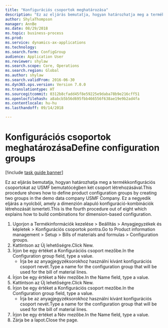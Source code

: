 ```yaml
--- 
title: "Konfigurációs csoportok meghatározása"
description: "Ez az eljárás bemutatja, hogyan határozhatja meg a termékkonfigurációs csoportokat az USMF bemutatócégben két csoport létrehozásával."
author: ShylaThompson
manager: AnnBe
ms.date: 08/29/2018
ms.topic: business-process
ms.prod: 
ms.service: dynamics-ax-applications
ms.technology: 
ms.search.form: ConfigGroup
audience: Application User
ms.reviewer: shylaw
ms.search.scope: Core, Operations
ms.search.region: Global
ms.author: shylaw
ms.search.validFrom: 2016-06-30
ms.dyn365.ops.version: Version 7.0.0
ms.translationtype: HT
ms.sourcegitcommit: 0312b8cfadd45f8e59225e9daba78b9e216cff51
ms.openlocfilehash: a8abcb5b56d695fbb466556f638ae19e9b2ad4fa
ms.contentlocale: hu-hu
ms.lasthandoff: 09/14/2018

---
```

# <a name="define-configuration-groups"></a><span data-ttu-id="a5513-103">Konfigurációs csoportok meghatározása</span><span class="sxs-lookup"><span data-stu-id="a5513-103">Define configuration groups</span></span>

[!include [task guide banner](../../includes/task-guide-banner.md)]

<span data-ttu-id="a5513-104">Ez az eljárás bemutatja, hogyan határozhatja meg a termékkonfigurációs csoportokat az USMF bemutatócégben két csoport létrehozásával.</span><span class="sxs-lookup"><span data-stu-id="a5513-104">This procedure shows how to define product configuration groups by creating two groups in the demo data company USMF Company.</span></span> <span data-ttu-id="a5513-105">Ez a negyedik eljárás a nyolcból, amely a dimenzión alapuló konfiguráció-kombinációk létrehozását ismerteti.</span><span class="sxs-lookup"><span data-stu-id="a5513-105">This is the fourth procedure out of eight which explains how to build combinations for dimension-based configuration.</span></span>

1. <span data-ttu-id="a5513-106">Ugorjon a Termékinformációk kezelése > Beállítás > Anyagjegyzékek és képletek > Konfigurációs csoportok pontra.</span><span class="sxs-lookup"><span data-stu-id="a5513-106">Go to Product information management > Setup > Bills of materials and formulas > Configuration groups.</span></span>
2. <span data-ttu-id="a5513-107">Kattintson az Új lehetőségre.</span><span class="sxs-lookup"><span data-stu-id="a5513-107">Click New.</span></span>
3. <span data-ttu-id="a5513-108">Írjon be egy értéket a Konfigurációs csoport mezőbe.</span><span class="sxs-lookup"><span data-stu-id="a5513-108">In the Configuration group field, type a value.</span></span>
    * <span data-ttu-id="a5513-109">Írja be az anyagjegyzéksorokhoz használni kívánt konfigurációs csoport nevét.</span><span class="sxs-lookup"><span data-stu-id="a5513-109">Type a name for the configuration group that will be used for the bill of material lines.</span></span>  
4. <span data-ttu-id="a5513-110">Írjon be egy értéket a Név mezőbe.</span><span class="sxs-lookup"><span data-stu-id="a5513-110">In the Name field, type a value.</span></span>
5. <span data-ttu-id="a5513-111">Kattintson az Új lehetőségre.</span><span class="sxs-lookup"><span data-stu-id="a5513-111">Click New.</span></span>
6. <span data-ttu-id="a5513-112">Írjon be egy értéket a Konfigurációs csoport mezőbe.</span><span class="sxs-lookup"><span data-stu-id="a5513-112">In the Configuration group field, type a value.</span></span>
    * <span data-ttu-id="a5513-113">Írja be az anyagjegyzéksorokhoz használni kívánt konfigurációs csoport nevét.</span><span class="sxs-lookup"><span data-stu-id="a5513-113">Type a name for the configuration group that will be used for the bill of material lines.</span></span>  
7. <span data-ttu-id="a5513-114">Írjon be egy értéket a Név mezőbe.</span><span class="sxs-lookup"><span data-stu-id="a5513-114">In the Name field, type a value.</span></span>
8. <span data-ttu-id="a5513-115">Zárja be a lapot.</span><span class="sxs-lookup"><span data-stu-id="a5513-115">Close the page.</span></span>



